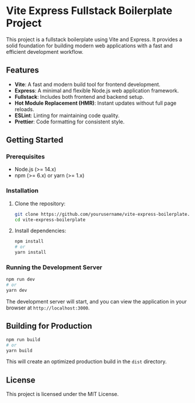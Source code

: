 # Vite Express Fullstack Boilerplate Project

This project is a fullstack boilerplate using Vite and Express. It provides a solid foundation for building modern web applications with a fast and efficient development workflow.

## Features

- **Vite**: A fast and modern build tool for frontend development.
- **Express**: A minimal and flexible Node.js web application framework.
- **Fullstack**: Includes both frontend and backend setup.
- **Hot Module Replacement (HMR)**: Instant updates without full page reloads.
- **ESLint**: Linting for maintaining code quality.
- **Prettier**: Code formatting for consistent style.

## Getting Started

### Prerequisites

- Node.js (>= 14.x)
- npm (>= 6.x) or yarn (>= 1.x)

### Installation

1. Clone the repository:
    ```sh
    git clone https://github.com/yourusername/vite-express-boilerplate.git
    cd vite-express-boilerplate
    ```

2. Install dependencies:
    ```sh
    npm install
    # or
    yarn install
    ```

### Running the Development Server

```sh
npm run dev
# or
yarn dev
```

The development server will start, and you can view the application in your browser at `http://localhost:3000`.

## Building for Production

```sh
npm run build
# or
yarn build
```

This will create an optimized production build in the `dist` directory.

## License

This project is licensed under the MIT License.